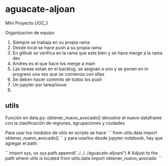 # aguacate-aljoan
Mini Proyecto UOC_1

Organizacion de equipo

1. Siempre se trabaja en su propia rama
2. Desde local se hace push a su propia rama
3. En github se verifica en la rama que este bien y se hace merge a la rama dev
4. Andres es el que hace los merge a main
5. Las tareas estan en el backlog, se asignan a uno y se ponen en in progress una vez que se comienza con ellas
6. Se deben hacer commits de todos los push
7. Un jupyter por tarea/issue
8. 

## utils

Función en data.py: obtener_nuevo_avocado() devuelve el nuevo dataframe con la clasificación de regiones, agrupaciones y ciudades

Para usar los módulos de utils en scripts se hace 
´´´
from utils.data import obtener_nuevo_avocado()
´´
y para usarlos desde jupyter notebook, hay que agregar el path:

´´
import sys, os
sys.path.append('../../../aguacate-aljoan/')  # Adjust to the path where utils is located
from utils.data import obtener_nuevo_avocado
´´´
